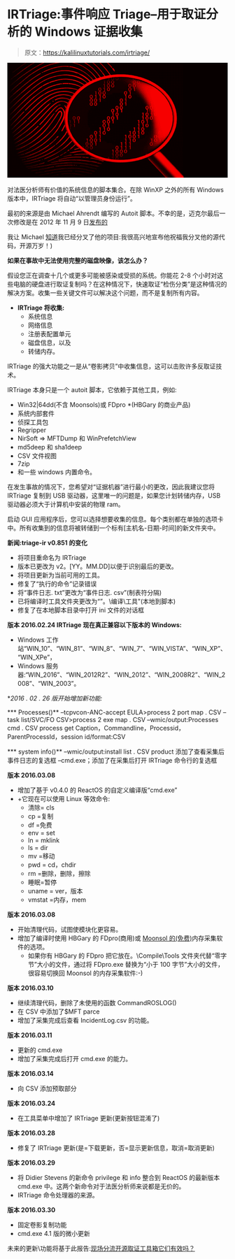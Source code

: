 # IRTriage:事件响应 Triage–用于取证分析的 Windows 证据收集

> 原文：<https://kalilinuxtutorials.com/irtriage/>

[![IRTriage : Incident Response Triage – Windows Evidence Collection For Forensic Analysis](img/6baff724532bbb0c588b39faa804ac2c.png "IRTriage : Incident Response Triage – Windows Evidence Collection For Forensic Analysis")](https://1.bp.blogspot.com/-RG-xDB1Lla8/YIMpy5P3LaI/AAAAAAAAI0o/Ck5vbQD41jAN91802znUm6D-yog8b9HjgCLcBGAsYHQ/s728/IRTriage.png)

对法医分析师有价值的系统信息的脚本集合。在除 WinXP 之外的所有 Windows 版本中，IRTriage 将自动“以管理员身份运行”。

最初的来源是由 Michael Ahrendt 编写的 Autoit 脚本。不幸的是，迈克尔最后一次修改是在 2012 年 11 月 9 日[发布的](http://mikeahrendt.blogspot.ca/2012/01/automated-triage-utility.html)

我让 Michael [知道](http://mikeahrendt.blogspot.com/2012/01/automated-triage-utility.html?showComment=1455628200788#c6111030418808145121)我已经分叉了他的项目:我很高兴地宣布他祝福我分叉他的源代码，开源万岁！)

**如果在事故中无法使用完整的磁盘映像，该怎么办？**

假设您正在调查十几个或更多可能被感染或受损的系统。你能花 2-8 个小时对这些电脑的硬盘进行取证复制吗？在这种情况下，快速取证“检伤分类”是这种情况的解决方案。收集一些关键文件可以解决这个问题，而不是复制所有内容。

*   **IRTriage 将收集:**
    *   系统信息
    *   网络信息
    *   注册表配置单元
    *   磁盘信息，以及
    *   转储内存。

IRTriage 的强大功能之一是从“卷影拷贝”中收集信息，这可以击败许多反取证技术。

IRTriage 本身只是一个 autoit 脚本，它依赖于其他工具，例如:

*   Win32|64dd(不含 Moonsols)或 FDpro *(HBGary 的商业产品)
*   系统内部套件
*   侦探工具包
*   Regripper
*   NirSoft => MFTDump 和 WinPrefetchView
*   md5deep 和 sha1deep
*   CSV 文件视图
*   7zip
*   和一些 windows 内置命令。

在发生事故的情况下，您希望对“证据机器”进行最小的更改，因此我建议您将 IRTriage 复制到 USB 驱动器，这里唯一的问题是，如果您计划转储内存，USB 驱动器必须大于计算机中安装的物理 ram。

启动 GUI 应用程序后，您可以选择想要收集的信息。每个类别都在单独的选项卡中。所有收集到的信息将被转储到一个标有[主机名-日期-时间]的新文件夹中。

**新闻:triage-ir v0.851 的变化**

*   将项目重命名为 IRTriage
*   版本已更改为 v2。[YY。MM.DD]以便于识别最后的更改。
*   将项目更新为当前可用的工具。
*   修复了“执行的命令”记录错误
*   将“事件日志. txt”更改为“事件日志. csv”(制表符分隔)
*   已将编译时工具文件夹更改为“”。\编译\工具"(本地到脚本)
*   修复了在本地脚本目录中打开 ini 文件的对话框

**版本 2016.02.24 IRTriage 现在真正兼容以下版本的 Windows:**

*   Windows 工作站“WIN_10”、“WIN_81”、“WIN_8”、“WIN_7”、“WIN_VISTA”、“WIN_XP”、“WIN_XPe”，
*   Windows 服务器:“WIN_2016”、“WIN_2012R2”、“WIN_2012”、“WIN_2008R2”、“WIN_2008”、“WIN_2003”。

**2016 . 02 . 26 *版开始增加新功能:**

*** Processes()**
–tcpvcon-ANC-accept EULA>process 2 port map . CSV
–task list/SVC/FO CSV>process 2 exe map . CSV
–wmic/output:Processes cmd . CSV process get Caption，Commandline，Processid，ParentProcessId，session id/format:CSV

*** system info()**
–wmic/output:install list . CSV product 添加了查看采集后事件日志的复选框
–cmd.exe；添加了在采集后打开 IRTriage 命令行的复选框

**版本 2016.03.08**

*   增加了基于 v0.4.0 的 ReactOS 的自定义编译版“cmd.exe”
*   +它现在可以使用 Linux 等效命令:
    *   清除= cls
    *   cp =复制
    *   df =免费
    *   env = set
    *   ln = mklink
    *   ls = dir
    *   mv =移动
    *   pwd = cd，chdir
    *   rm =删除，删除，擦除
    *   睡眠=暂停
    *   uname = ver，版本
    *   vmstat =内存，mem

**版本 2016.03.08**

*   开始清理代码，试图使模块化更容易。
*   增加了编译时使用 HBGary 的 FDpro(商用)或 [Moonsol 的(免费)](http://www.moonsols.com/downloads/1)内存采集软件的选项。
    *   如果你有 HBGary 的 FDpro 把它放在。\Compile\Tools 文件夹代替“零字节”大小的文件，通过将 FDpro.exe 替换为“小于 100 字节”大小的文件，很容易切换回 Moonsol 的内存采集软件:-)

**版本 2016.03.10**

*   继续清理代码，删除了未使用的函数 CommandROSLOG()
*   在 CSV 中添加了$MFT parce
*   增加了采集完成后查看 IncidentLog.csv 的功能。

**版本 2016.03.11**

*   更新的 cmd.exe
*   增加了采集完成后打开 cmd.exe 的能力。

**版本 2016.03.14**

*   向 CSV 添加预取部分

**版本 2016.03.24**

*   在工具菜单中增加了 IRTriage 更新(更新按钮混淆了)

**版本 2016.03.28**

*   修复了 IRTriage 更新(是=下载更新，否=显示更新信息，取消=取消更新)

**版本 2016.03.29**

*   将 Didier Stevens 的新命令 privilege 和 info 整合到 ReactOS 的最新版本 cmd.exe 中。这两个新命令对于法医分析师来说都是无价的。
*   IRTriage 命令处理器的来源。

**版本 2016.03.30**

*   固定卷影复制功能
*   cmd.exe 4.1 版的微小更新

未来的更新\功能将基于此报告:[现场分流开源取证工具箱它们有效吗？](http://www.researchgate.net/profile/Stavros_Shiaeles/publication/236681282_On-scene_Triage_open_source_forensic_tool_chests_Are_they_effective/links/00b4953ac91d0d0086000000.pdf?inViewer=true&pdfJsDownload=true&disableCoverPage=true&origin=publication_detail)